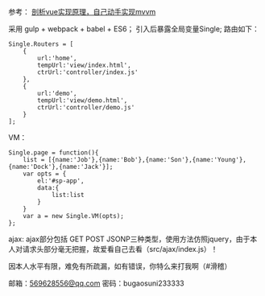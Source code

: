 参考：
	[剖析vue实现原理，自己动手实现mvvm](https://github.com/DMQ/mvvm)

采用 gulp + webpack + babel + ES6；
引入后暴露全局变量Single;
路由如下：

    Single.Routers = [
		{
			url:'home',
			tempUrl:'view/index.html',
			ctrUrl:'controller/index.js'
		},
		{
			url:'demo',
			tempUrl:'view/demo.html',
			ctrUrl:'controller/demo.js'
		}
	];
VM：

    Single.page = function(){
		list = [{name:'Job'},{name:'Bob'},{name:'Son'},{name:'Young'},{name:'Dock'},{name:'Jack'}];
		var opts = {
			el:'#sp-app',
			data:{
				list:list
			}
		}
		var a = new Single.VM(opts);
	};
ajax:
	ajax部分包括 GET POST JSONP三种类型，使用方法仿照jquery，由于本人对请求头部分毫无把握，故爱看自己去看（src/ajax/index.js）！

因本人水平有限，难免有所疏漏，如有错误，你特么来打我啊（#滑稽）

邮箱：[569628556@qq.com](569628556@qq.com)
密码：bugaosuni233333
 
